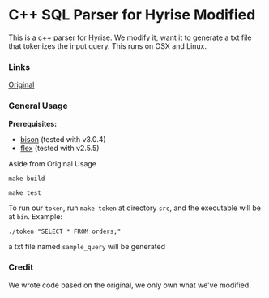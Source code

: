 C++ SQL Parser for Hyrise Modified
==================================

This is a c++ parser for Hyrise. We modify it, want it to generate a txt file that tokenizes the input query. This runs on OSX and Linux.

### Links

[Original](https://github.com/hyrise/sql-parser)


### General Usage

**Prerequisites:**
* [bison](https://www.gnu.org/software/bison/) (tested with v3.0.4)
* [flex](http://flex.sourceforge.net/) (tested with v2.5.5)

Aside from Original Usage
```
make build
````
```
make test
````
To run our `token`, run `make token` at directory `src`, and the executable will be at `bin`.
Example:
```
./token "SELECT * FROM orders;"
```
a txt file named `sample_query` will be generated

### Credit

We wrote code based on the original, we only own what we've modified.
